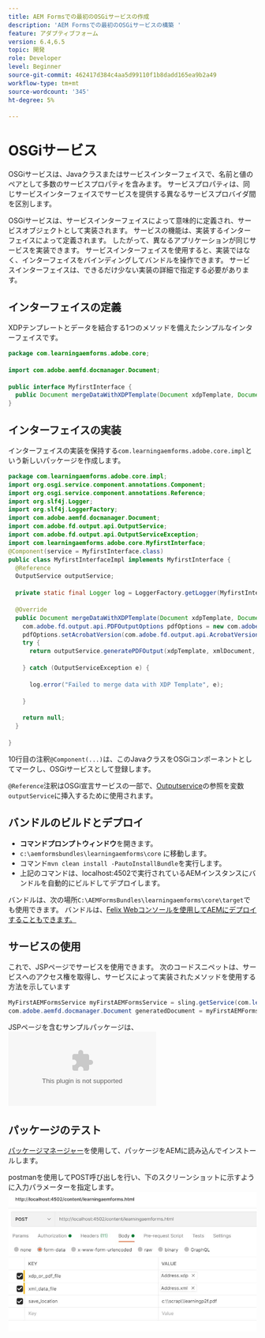 ```yaml
---
title: AEM Formsでの最初のOSGiサービスの作成
description: 'AEM Formsでの最初のOSGiサービスの構築 '
feature: アダプティブフォーム
version: 6.4,6.5
topic: 開発
role: Developer
level: Beginner
source-git-commit: 462417d384c4aa5d99110f1b8dadd165ea9b2a49
workflow-type: tm+mt
source-wordcount: '345'
ht-degree: 5%

---
```



# OSGiサービス

OSGiサービスは、Javaクラスまたはサービスインターフェイスで、名前と値のペアとして多数のサービスプロパティを含みます。 サービスプロパティは、同じサービスインターフェイスでサービスを提供する異なるサービスプロバイダ間を区別します。

OSGiサービスは、サービスインターフェイスによって意味的に定義され、サービスオブジェクトとして実装されます。 サービスの機能は、実装するインターフェイスによって定義されます。 したがって、異なるアプリケーションが同じサービスを実装できます。 サービスインターフェイスを使用すると、実装ではなく、インターフェイスをバインディングしてバンドルを操作できます。 サービスインターフェイスは、できるだけ少ない実装の詳細で指定する必要があります。

## インターフェイスの定義

<span class="x x-first x-last">XDP</span>テンプレートとデータを結合する1つのメソッドを備えたシンプルなインターフェイスです。

```java
package com.learningaemforms.adobe.core;

import com.adobe.aemfd.docmanager.Document;

public interface MyfirstInterface {
  public Document mergeDataWithXDPTemplate(Document xdpTemplate, Document xmlDocument);
} 
```

## インターフェイスの実装

インターフェイスの実装を保持する`com.learningaemforms.adobe.core.impl`という新しいパッケージを作成します。

```java
package com.learningaemforms.adobe.core.impl;
import org.osgi.service.component.annotations.Component;
import org.osgi.service.component.annotations.Reference;
import org.slf4j.Logger;
import org.slf4j.LoggerFactory;
import com.adobe.aemfd.docmanager.Document;
import com.adobe.fd.output.api.OutputService;
import com.adobe.fd.output.api.OutputServiceException;
import com.learningaemforms.adobe.core.MyfirstInterface;
@Component(service = MyfirstInterface.class)
public class MyfirstInterfaceImpl implements MyfirstInterface {
  @Reference
  OutputService outputService;

  private static final Logger log = LoggerFactory.getLogger(MyfirstInterfaceImpl.class);

  @Override
  public Document mergeDataWithXDPTemplate(Document xdpTemplate, Document xmlDocument) {
    com.adobe.fd.output.api.PDFOutputOptions pdfOptions = new com.adobe.fd.output.api.PDFOutputOptions();
    pdfOptions.setAcrobatVersion(com.adobe.fd.output.api.AcrobatVersion.Acrobat_11);
    try {
      return outputService.generatePDFOutput(xdpTemplate, xmlDocument, pdfOptions);

    } catch (OutputServiceException e) {

      log.error("Failed to merge data with XDP Template", e);

    }

    return null;
  }

}
```

10行目の注釈`@Component(...)`は、このJavaクラスをOSGiコンポーネントとしてマークし、OSGiサービスとして登録します。

`@Reference`注釈はOSGi宣言サービスの一部で、[Outputservice](https://helpx.adobe.com/experience-manager/6-5/forms/javadocs/index.html?com/adobe/fd/output/api/OutputService.html)の参照を変数`outputService`に挿入するために使用されます。


## バンドルのビルドとデプロイ

* **コマンドプロンプトウィンドウ**&#x200B;を開きます。
* `c:\aemformsbundles\learningaemforms\core` に移動します。
* コマンド`mvn clean install -PautoInstallBundle`を実行します。
* 上記のコマンドは、localhost:4502で実行されているAEMインスタンスにバンドルを自動的にビルドしてデプロイします。

バンドルは、次の場所`C:\AEMFormsBundles\learningaemforms\core\target`でも使用できます。 バンドルは、[Felix Webコンソールを使用してAEMにデプロイすることもできます。](http://localhost:4502/system/console/bundles)

## サービスの使用

これで、JSPページでサービスを使用できます。 次のコードスニペットは、サービスへのアクセス権を取得し、サービスによって実装されたメソッドを使用する方法を示しています

```java
MyFirstAEMFormsService myFirstAEMFormsService = sling.getService(com.learningaemforms.adobe.core.MyFirstAEMFormsService.class);
com.adobe.aemfd.docmanager.Document generatedDocument = myFirstAEMFormsService.mergeDataWithXDPTemplate(xdp_or_pdf_template,xmlDocument);
```

JSPページを含むサンプルパッケージは、![こちらからダウンロードできます。](assets/learning-aem-forms.zip)

## パッケージのテスト

[パッケージマネージャー](http://localhost:4502/crx/packmgr/index.jsp)を使用して、パッケージをAEMに読み込んでインストールします。

postmanを使用してPOST呼び出しを行い、下のスクリーンショットに示すように入力パラメーターを指定します。
![postman](assets/test-service-postman.JPG)
